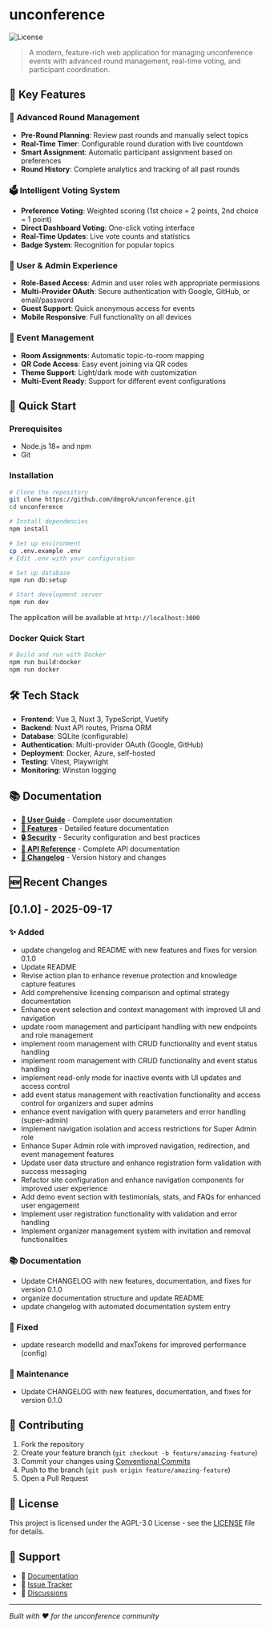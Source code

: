 # unconference

![License](https://img.shields.io/badge/license-AGPL-3.0-green.svg)

> A modern, feature-rich web application for managing unconference events with advanced round management, real-time voting, and participant coordination.

## 🌟 Key Features

### 🎯 **Advanced Round Management**
- **Pre-Round Planning**: Review past rounds and manually select topics
- **Real-Time Timer**: Configurable round duration with live countdown
- **Smart Assignment**: Automatic participant assignment based on preferences
- **Round History**: Complete analytics and tracking of all past rounds

### 🗳️ **Intelligent Voting System**
- **Preference Voting**: Weighted scoring (1st choice = 2 points, 2nd choice = 1 point)
- **Direct Dashboard Voting**: One-click voting interface
- **Real-Time Updates**: Live vote counts and statistics
- **Badge System**: Recognition for popular topics

### 👥 **User & Admin Experience**
- **Role-Based Access**: Admin and user roles with appropriate permissions
- **Multi-Provider OAuth**: Secure authentication with Google, GitHub, or email/password
- **Guest Support**: Quick anonymous access for events
- **Mobile Responsive**: Full functionality on all devices

### 🏢 **Event Management**
- **Room Assignments**: Automatic topic-to-room mapping
- **QR Code Access**: Easy event joining via QR codes
- **Theme Support**: Light/dark mode with customization
- **Multi-Event Ready**: Support for different event configurations

## 🚀 Quick Start

### Prerequisites
- Node.js 18+ and npm
- Git

### Installation
```bash
# Clone the repository
git clone https://github.com/dmgrok/unconference.git
cd unconference

# Install dependencies
npm install

# Set up environment
cp .env.example .env
# Edit .env with your configuration

# Set up database
npm run db:setup

# Start development server
npm run dev
```

The application will be available at `http://localhost:3000`

### Docker Quick Start
```bash
# Build and run with Docker
npm run build:docker
npm run docker
```

## 🛠️ Tech Stack

- **Frontend**: Vue 3, Nuxt 3, TypeScript, Vuetify
- **Backend**: Nuxt API routes, Prisma ORM
- **Database**: SQLite (configurable)
- **Authentication**: Multi-provider OAuth (Google, GitHub)
- **Deployment**: Docker, Azure, self-hosted
- **Testing**: Vitest, Playwright
- **Monitoring**: Winston logging

## 📚 Documentation

- **[📖 User Guide](docs/guides/README.md)** - Complete user documentation
- **[🎯 Features](docs/features/README.md)** - Detailed feature documentation
- **[🔒 Security](docs/security/README.md)** - Security configuration and best practices
- **[📡 API Reference](docs/api-documentation.md)** - Complete API documentation
- **[📝 Changelog](docs/CHANGELOG.md)** - Version history and changes

## 🆕 Recent Changes

## [0.1.0] - 2025-09-17

### ✨ Added
- update changelog and README with new features and fixes for version 0.1.0
- Update README
- Revise action plan to enhance revenue protection and knowledge capture features
- Add comprehensive licensing comparison and optimal strategy documentation
- Enhance event selection and context management with improved UI and navigation
- update room management and participant handling with new endpoints and role management
- implement room management with CRUD functionality and event status handling
- implement room management with CRUD functionality and event status handling
- implement read-only mode for inactive events with UI updates and access control
- add event status management with reactivation functionality and access control for organizers and super admins
- enhance event navigation with query parameters and error handling (super-admin)
- Implement navigation isolation and access restrictions for Super Admin role
- Enhance Super Admin role with improved navigation, redirection, and event management features
- Update user data structure and enhance registration form validation with success messaging
- Refactor site configuration and enhance navigation components for improved user experience
- Add demo event section with testimonials, stats, and FAQs for enhanced user engagement
- Implement user registration functionality with validation and error handling
- Implement organizer management system with invitation and removal functionalities

### 📚 Documentation
- Update CHANGELOG with new features, documentation, and fixes for version 0.1.0
- organize documentation structure and update README
- update changelog with automated documentation system entry

### 🐛 Fixed
- update research modelId and maxTokens for improved performance (config)

### 🔧 Maintenance
- Update CHANGELOG with new features, documentation, and fixes for version 0.1.0



## 🤝 Contributing

1. Fork the repository
2. Create your feature branch (`git checkout -b feature/amazing-feature`)
3. Commit your changes using [Conventional Commits](https://conventionalcommits.org/)
4. Push to the branch (`git push origin feature/amazing-feature`)
5. Open a Pull Request

## 📄 License

This project is licensed under the AGPL-3.0 License - see the [LICENSE](LICENSE) file for details.

## 💫 Support

- 📖 [Documentation](docs/)
- 🐛 [Issue Tracker](https://github.com/dmgrok/unconference/issues)
- 💬 [Discussions](https://github.com/dmgrok/unconference/discussions)

---

*Built with ❤️ for the unconference community*
